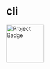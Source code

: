 # cli

<img src="https://ci.appveyor.com/api/projects/status/github/euler82/cli?branch=master&svg=true" alt="Project Badge" width="100">
